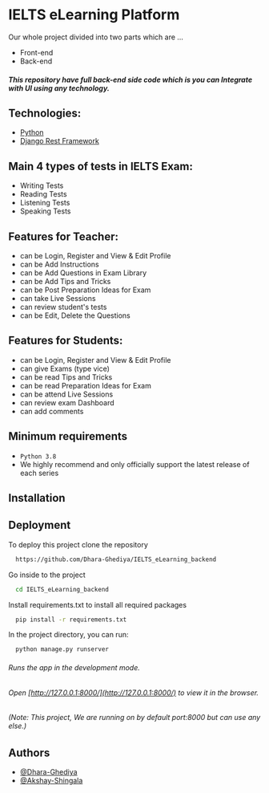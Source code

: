 
# IELTS eLearning Platform

Our whole project divided into two parts which are ...
- Front-end
- Back-end
##### This repository have full back-end side code which is you can Integrate with UI using any technology.

## Technologies:
- [Python](https://docs.python.org/3/) 
- [Django Rest Framework](https://www.django-rest-framework.org/)

## Main 4 types of tests in IELTS Exam:
- Writing Tests
- Reading Tests
- Listening Tests
- Speaking Tests
  
## Features for Teacher:
- can be Login, Register and View & Edit Profile
- can be Add Instructions 
- can be Add Questions in Exam Library
- can be Add Tips and Tricks 
- can be Post Preparation Ideas for Exam
- can take Live Sessions
- can review student's tests
- can be Edit, Delete the Questions

## Features for Students:
- can be Login, Register and View & Edit Profile
- can give Exams (type vice)
- can be read Tips and Tricks 
- can be read Preparation Ideas for Exam
- can be attend Live Sessions
- can review exam Dashboard
- can add comments

## Minimum requirements
- ```Python 3.8```
- We highly recommend and only officially support the latest release of each series
## Installation
## Deployment

To deploy this project clone the repository

```bash
  https://github.com/Dhara-Ghediya/IELTS_eLearning_backend
```

Go inside to the project 
```bash
  cd IELTS_eLearning_backend
```

Install requirements.txt to install all required packages
```bash
  pip install -r requirements.txt
```

In the project directory, you can run:

```bash
  python manage.py runserver
```
###### Runs the app in the development mode.
###### Open [http://127.0.0.1:8000/](http://127.0.0.1:8000/) to view it in the browser.
###### (Note: This project, We are running on by default port:8000 but can use any else.)


## Authors

- [@Dhara-Ghediya](https://github.com/Dhara-Ghediya)
- [@Akshay-Shingala](https://github.com/Akshay-Shingala)

